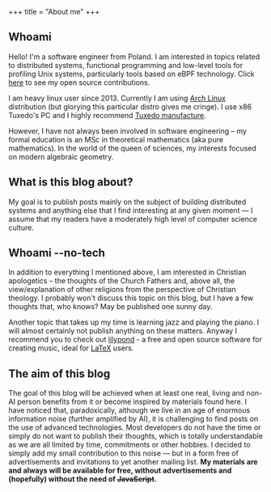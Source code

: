 +++
title = "About me"
+++

## Whoami

Hello! I'm a software engineer from Poland. I am interested in topics related to distributed systems, functional
programming and low-level tools for profiling Unix systems, particularly tools based on eBPF technology. Click
[here](/opensource) to see my open source contributions.

I am heavy linux user since 2013. Currently I am using [Arch Linux](https://archlinux.org/) distribution (but glorying
this particular distro gives me cringe). I use x86 Tuxedo's PC and I highly
recommend [Tuxedo manufacture](https://www.tuxedocomputers.com/en).

However, I have not always been involved in software engineering – my formal education is an MSc in theoretical
mathematics (aka pure mathematics). In the world of the queen of sciences, my interests focused on modern algebraic
geometry.

## What is this blog about?

My goal is to publish posts mainly on the subject of building distributed systems and anything else that I find
interesting at any given moment — I assume that my readers have a moderately high level of computer science culture.

## Whoami --no-tech

In addition to everything I mentioned above, I am interested in Christian apologetics – the thoughts of the Church
Fathers and, above all, the view/explanation of other religions from the perspective of Christian theology. I probably
won't discuss this topic on this blog, but I have a few thoughts that, who knows? May be published one sunny day.

Another topic that takes up my time is learning jazz and playing the piano. I will almost certainly not publish anything
on these matters. Anyway I recommend you to check out [lilypond](https://lilypond.org/) - a free and open source
software for creating music, ideal for [LaTeX](https://en.wikipedia.org/wiki/LaTeX) users.

## The aim of this blog

The goal of this blog will be achieved when at least one real, living and non-AI person benefits from it or become
inspired by materials found here. I have noticed that, paradoxically, although we live in an age of enormous information
noise (further amplified by AI), it is challenging to find posts on the use of advanced technologies. Most developers do
not have the time or simply do not want to publish their thoughts, which is totally understandable as we are all limited
by time, commitments or other hobbies. I decided to simply add my small contribution to this noise — but in a form free
of advertisements and invitations to yet another mailing list. __My materials are and always will be available for free,
without advertisements and (hopefully) without the need of ~~JavaScript~~.__